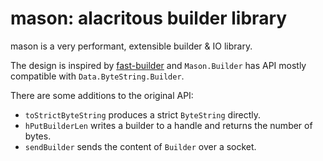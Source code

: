 mason: alacritous builder library
====

mason is a very performant, extensible builder & IO library.

The design is inspired by [fast-builder](http://hackage.haskell.org/package/fast-builder) and
`Mason.Builder` has API mostly compatible with `Data.ByteString.Builder`.

There are some additions to the original API:

* `toStrictByteString` produces a strict `ByteString` directly.
* `hPutBuilderLen` writes a builder to a handle and returns the number of bytes.
* `sendBuilder` sends the content of `Builder` over a socket.
